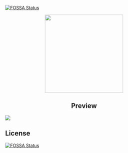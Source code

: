 [![FOSSA Status](https://app.fossa.com/api/projects/git%2Bgithub.com%2FHansanghyeon%2Fmultiple-date-picker.svg?type=shield)](https://app.fossa.com/projects/git%2Bgithub.com%2FHansanghyeon%2Fmultiple-date-picker?ref=badge_shield)

<p align="center">
 <img src="https://user-images.githubusercontent.com/42893446/93176053-a3ce7780-f76b-11ea-89c4-e5695e12918a.gif" width="250px" />
</p>

<h2 align="center">Preview</h2>

[![](https://img.shields.io/badge/4log-%ED%8F%AC%EC%8A%A4%ED%8C%85-%23fff46a)](https://4log.hapas.io/post/multiplecheck-calendar)


## License
[![FOSSA Status](https://app.fossa.com/api/projects/git%2Bgithub.com%2FHansanghyeon%2Fmultiple-date-picker.svg?type=large)](https://app.fossa.com/projects/git%2Bgithub.com%2FHansanghyeon%2Fmultiple-date-picker?ref=badge_large)